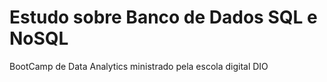 # Estudo sobre Banco de Dados SQL e NoSQL

BootCamp de Data Analytics ministrado pela escola digital DIO